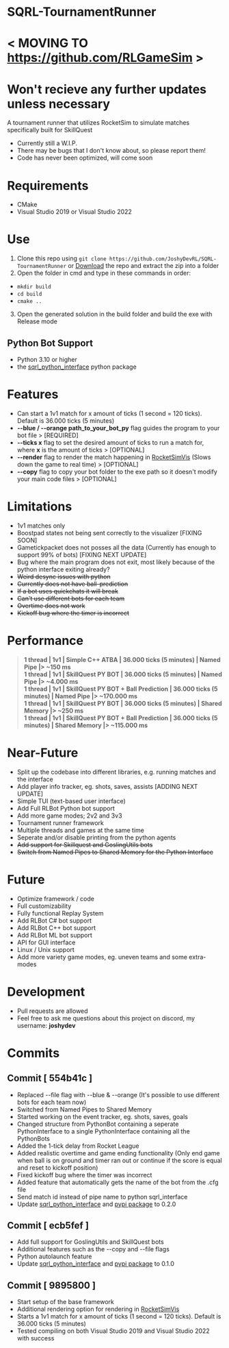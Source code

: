 # SQRL-TournamentRunner

# < MOVING TO https://github.com/RLGameSim >
# Won't recieve any further updates unless necessary

A tournament runner that utilizes RocketSim to simulate matches specifically built for SkillQuest
- Currently still a W.I.P.
- There may be bugs that I don't know about, so please report them!
- Code has never been optimized, will come soon

# Requirements
- CMake
- Visual Studio 2019 or Visual Studio 2022

# Use
1. Clone this repo using `git clone https://github.com/JoshyDevRL/SQRL-TournamentRunner` or [Download](https://github.com/JoshyDevRL/SQRL-TournamentRunner/archive/refs/heads/main.zip) the repo and extract the zip into a folder
2. Open the folder in cmd and type in these commands in order:
  - `mkdir build`
  - `cd build`
  - `cmake ..`
3. Open the generated solution in the build folder and build the exe with Release mode

## Python Bot Support
- Python 3.10 or higher
- the [sqrl_python_interface](https://pypi.org/project/sqrl-python-interface) python package

# Features
- Can start a 1v1 match for x amount of ticks (1 second = 120 ticks). Default is 36.000 ticks (5 minutes)
- **--blue / --orange path_to_your_bot_py** flag guides the program to your bot file > [REQUIRED]
- **--ticks x** flag to set the desired amount of ticks to run a match for, where **x** is the amount of ticks > [OPTIONAL]
- **--render** flag to render the match happening in [RocketSimVis](https://github.com/ZealanL/RocketSimVis) (Slows down the game to real time) > [OPTIONAL]
- **--copy** flag to copy your bot folder to the exe path so it doesn't modify your main code files > [OPTIONAL]

# Limitations
- 1v1 matches only
- Boostpad states not being sent correctly to the visualizer [FIXING SOON]
- Gametickpacket does not posses all the data (Currently has enough to support 99% of bots) [FIXING NEXT UPDATE]
- Bug where the main program does not exit, most likely because of the python interface exiting already?
- ~~Weird desync issues with python~~
- ~~Currently does not have ball-prediction~~
- ~~If a bot uses quickchats it will break~~
- ~~Can't use different bots for each team~~
- ~~Overtime does not work~~
- ~~Kickoff bug where the timer is incorrect~~

# Performance
> **1 thread | 1v1 | Simple C++ ATBA | 36.000 ticks (5 minutes) | Named Pipe |> ~150 ms**\
> **1 thread | 1v1 | SkillQuest PY BOT | 36.000 ticks (5 minutes) | Named Pipe |> ~4.000 ms**\
> **1 thread | 1v1 | SkillQuest PY BOT + Ball Prediction | 36.000 ticks (5 minutes) | Named Pipe |> ~170.000 ms**\
> **1 thread | 1v1 | SkillQuest PY BOT | 36.000 ticks (5 minutes) | Shared Memory |> ~250 ms**\
> **1 thread | 1v1 | SkillQuest PY BOT + Ball Prediction | 36.000 ticks (5 minutes) | Shared Memory |> ~115.000 ms**

# Near-Future
- Split up the codebase into different libraries, e.g. running matches and the interface
- Add player info tracker, eg. shots, saves, assists [ADDING NEXT UPDATE]
- Simple TUI (text-based user interface)
- Add Full RLBot Python bot support
- Add more game modes; 2v2 and 3v3
- Tournament runner framework
- Multiple threads and games at the same time
- Seperate and/or disable printing from the python agents
- ~~Add support for Skillquest and GoslingUtils bots~~
- ~~Switch from Named Pipes to Shared Memory for the Python Interface~~

# Future
- Optimize framework / code
- Full customizability
- Fully functional Replay System
- Add RLBot C# bot support
- Add RLBot C++ bot support
- Add RLBot ML bot support
- API for GUI interface
- Linux / Unix support
- Add more variety game modes, eg. uneven teams and some extra-modes

# Development
- Pull requests are allowed
- Feel free to ask me questions about this project on discord, my username: **joshydev**

# Commits

## Commit [ 554b41c ]
- Replaced --file flag with --blue & --orange (It's possible to use different bots for each team now)
- Switched from Named Pipes to Shared Memory
- Started working on the event tracker, eg. shots, saves, goals
- Changed structure from PythonBot containing a seperate PythonInterface to a single PythonInterface containing all the PythonBots
- Added the 1-tick delay from Rocket League
- Added realistic overtime and game ending functionality (Only end game when ball is on ground and timer ran out or continue if the score is equal and reset to kickoff position)
- Fixed kickoff bug where the timer was incorrect
- Added feature that automatically gets the name of the bot from the .cfg file
- Send match id instead of pipe name to python sqrl_interface
- Update [sqrl_python_interface](https://github.com/JoshyDevRL/sqrl_python_interface) and [pypi package](https://pypi.org/project/sqrl-python-interface) to 0.2.0

## Commit [ ecb5fef ]
- Add full support for GoslingUtils and SkillQuest bots
- Additional features such as the --copy and --file flags
- Python autolaunch feature
- Update [sqrl_python_interface](https://github.com/JoshyDevRL/sqrl_python_interface) and [pypi package](https://pypi.org/project/sqrl-python-interface) to 0.1.0

## Commit [ 9895800 ]
- Start setup of the base framework
- Additional rendering option for rendering in [RocketSimVis](https://github.com/ZealanL/RocketSimVis)
- Starts a 1v1 match for x amount of ticks (1 second = 120 ticks). Default is 36.000 ticks (5 minutes)
- Tested compiling on both Visual Studio 2019 and Visual Studio 2022 with success

